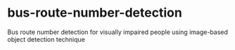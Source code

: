 # bus-route-number-detection
Bus route number detection for visually impaired people using image-based object detection technique
